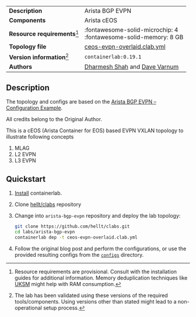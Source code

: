 |                               |                                                                                                                          |
| ----------------------------- | ------------------------------------------------------------------------------------------------------------------------ |
| **Description**               | Arista BGP EVPN                                                                                                          |
| **Components**                | Arista cEOS                                                                                                              |
| **Resource requirements**[^1] | :fontawesome-solid-microchip: 4 <br/>:fontawesome-solid-memory: 8 GB                                                     |
| **Topology file**             | [ceos-evpn-overlaid.clab.yml](https://github.com/hellt/clabs/blob/main/labs/arista-bgp-evpn/ceos-evpn-overlaid.clab.yml) |
| **Version information**[^2]   | `containerlab:0.19.1`                                                                                                    |
| **Authors**                   | [Dharmesh Shah](https://github.com/dharmbhai) and [Dave Varnum](https://overlaid.net/about/)                             |

## Description
The topology and configs are based on the [Arista BGP EVPN – Configuration Example](https://overlaid.net/2019/01/27/arista-bgp-evpn-configuration-example/).

All credits belong to the Original Author.

This is a cEOS (Arista Container for EOS) based EVPN VXLAN topology to illustrate following concepts

1. MLAG
2. L2 EVPN
3. L3 EVPN


## Quickstart
1. [Install](https://containerlab.srlinux.dev/install/) containerlab.
2. Clone [hellt/clabs](https://github.com/hellt/clabs) repository
3. Change into `arista-bgp-evpn` repository and deploy the lab topology:

    ```bash
    git clone https://github.com/hellt/clabs.git
    cd labs/arista-bgp-evpn
    containerlab dep -t ceos-evpn-overlaid.clab.yml
    ```
4. Follow the original blog post and perform the configurations, or use the provided resulting configs from the [`configs`](https://github.com/hellt/clabs/blob/main/labs/arista-bgp-evpn/configs) directory.

[^1]: Resource requirements are provisional. Consult with the installation guides for additional information. Memory deduplication techniques like [UKSM](https://netdevops.me/2021/how-to-patch-ubuntu-20.04-focal-fossa-with-uksm/) might help with RAM consumption.
[^2]: The lab has been validated using these versions of the required tools/components. Using versions other than stated might lead to a non-operational setup process.
